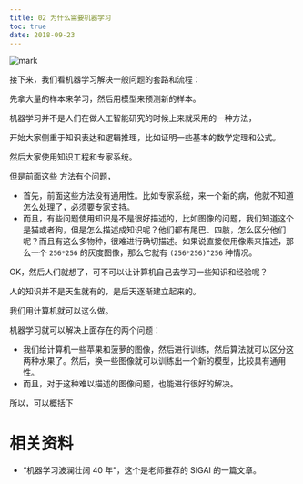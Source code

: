 ```yaml
---
title: 02 为什么需要机器学习
toc: true
date: 2018-09-23
---
```

![mark](http://pacdb2bfr.bkt.clouddn.com/blog/image/180922/62IaDg6cFB.png?imageslim)



接下来，我们看机器学习解决一般问题的套路和流程：

先拿大量的样本来学习，然后用模型来预测新的样本。


机器学习并不是人们在做人工智能研究的时候上来就采用的一种方法，

开始大家侧重于知识表达和逻辑推理，比如证明一些基本的数学定理和公式。

然后大家使用知识工程和专家系统。

但是前面这些 方法有个问题，

- 首先，前面这些方法没有通用性。比如专家系统，来一个新的病，他就不知道怎么处理了，必须要专家支持。
- 而且，有些问题使用知识是不是很好描述的，比如图像的问题，我们知道这个是猫或者狗，但是怎么描述成知识呢？他们都有尾巴、四肢，怎么区分他们呢？而且有这么多物种，很难进行确切描述。如果说直接使用像素来描述，那么一个 `256*256` 的灰度图像，那么它就有   `(256*256)^256` 种情况。


OK，然后人们就想了，可不可以让计算机自己去学习一些知识和经验呢？

人的知识并不是天生就有的，是后天逐渐建立起来的。

我们用计算机就可以这么做。

机器学习就可以解决上面存在的两个问题：

- 我们给计算机一些苹果和菠萝的图像，然后进行训练，然后算法就可以区分这两种水果了。然后，换一些图像就可以训练出一个新的模型，比较具有通用性。
- 而且，对于这种难以描述的图像问题，也能进行很好的解决。



所以，可以概括下




# 相关资料


- “机器学习波澜壮阔 40 年”，这个是老师推荐的 SIGAI 的一篇文章。
